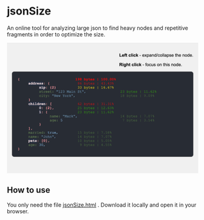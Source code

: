 # jsonSize
An online tool for analyzing large json to find heavy nodes and repetitive fragments in order to optimize the size.

![](res/preview.png)

## How to use

You only need the file [jsonSize.html](https://github.com/ahtartam/jsonSize/blob/main/jsonSize.html) . Download it locally and open it in your browser.

